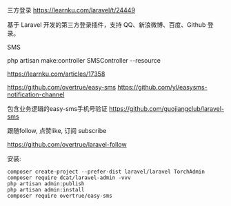 三方登录
https://learnku.com/laravel/t/24449

基于 Laravel 开发的第三方登录插件，支持 QQ、新浪微博、百度、Github 登录。

SMS

php artisan make:controller SMSController --resource


https://learnku.com/articles/17358

https://github.com/overtrue/easy-sms
https://github.com/yl/easysms-notification-channel

包含业务逻辑的easy-sms手机号验证
https://github.com/guojiangclub/laravel-sms


跟随follow, 点赞like, 订阅 subscribe

https://github.com/overtrue/laravel-follow



安装:
```shell
composer create-project --prefer-dist laravel/laravel TorchAdmin
composer require dcat/laravel-admin -vvv
php artisan admin:publish
php artisan admin:install
composer require overtrue/easy-sms
```